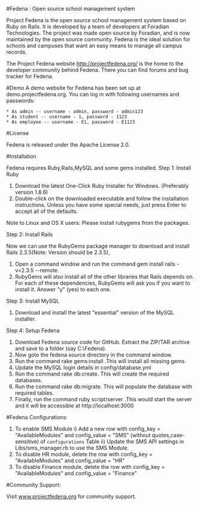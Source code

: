#Fedena : Open source school management system

Project Fedena is the open source school management system based on Ruby on Rails. It is developed by a team of developers at Foradian Technologies. The project was made open source by Foradian, and is now maintained by the open source community. Fedena is the ideal solution for schools and campuses that want an easy means to manage all campus records.

The Project Fedena website http://projectfedena.org/ is the home to the developer community behind Fedena. There you can find forums and bug tracker for Fedena.

#Demo
A demo website for Fedena has been set up at demo.projectfedena.org. You can log in with following usernames and passwords:

    * As admin -- username - admin, password - admin123
    * As student -- username - 1, password - 1123
    * As employee -- username - E1, password - E1123

#License

Fedena is released under the Apache License 2.0.

#Installation

Fedena requires Ruby,Rails,MySQL and some gems installed.
Step 1: Install Ruby

   1. Download the latest One-Click Ruby Installer for Windows. (Preferably version 1.8.6)
   2. Double-click on the downloaded executable and follow the installation instructions. Unless you have some special needs, just press Enter to accept all of the defaults.

Note to Linux and OS X users: Please install rubygems from the packages.

Step 2: Install Rails

Now we can use the RubyGems package manager to download and install Rails 2.3.5(Note: Version should be 2.3.5),

   1. Open a command window and run the command gem install rails -v=2.3.5 --remote.
   2. RubyGems will also install all of the other libraries that Rails depends on. For each of these dependencies, RubyGems will ask you if you want to install it. Answer "y" (yes) to each one.

Step 3: Install MySQL

   1. Download  and install the latest "essential" version of the MySQL installer.


Step 4: Setup Fedena

   1. Download Fedena source code for GitHub. Extract the ZIP/TAR archive and save to a folder (say C:\Fedena).
   2. Now goto the fedena source directory in the command window.
   3. Run the command  rake gems:install .This will install all missing gems.
   4. Update the MySQL login details in config/database.yml
   5. Run the command  rake db:create. This will create the required databases.
   6. Run the command  rake db:migrate. This will populate the database with required tables.
   7. Finally, run the command ruby script/server .This would start the server and it will be accessible at http://localhost:3000
   
#Fedena Configurations:

 1. To enable SMS Module
            i) Add a new row with config_key = "AvailableModules" and config_value = "SMS" (without quotes,case-sensitive) of `configurations` Table
           ii) Update the SMS API settings in Libs/sms_manager.rb to use the SMS Module.
2. To disable HR module, delete the row with config_key = "AvailableModules" and config_value = "HR"
3. To disable Finance module, delete the row with config_key = "AvailableModules" and config_value = "Finance"

#Community Support:

Visit www.projectfedena.org for community support.

